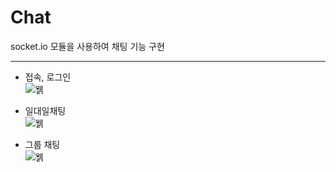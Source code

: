 # Chat

socket.io 모듈을 사용하여 채팅 기능 구현

-----------------------------------------

- 접속, 로그인   
![웱](https://raw.githubusercontent.com/junhyuk0801/WebStudy/master/Nodejs/ChatExample/cap1.JPG)   
   
- 일대일채팅   
![웱](https://raw.githubusercontent.com/junhyuk0801/WebStudy/master/Nodejs/ChatExample/cap2.JPG)   
   
- 그룹 채팅   
![웱](https://raw.githubusercontent.com/junhyuk0801/WebStudy/master/Nodejs/ChatExample/cap3.JPG)   
